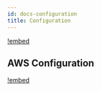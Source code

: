 ```yaml
---
id: docs-configuration
title: Configuration
---
```


[!embed](./project.md)

## AWS Configuration

[!embed](./aws-user.md)
